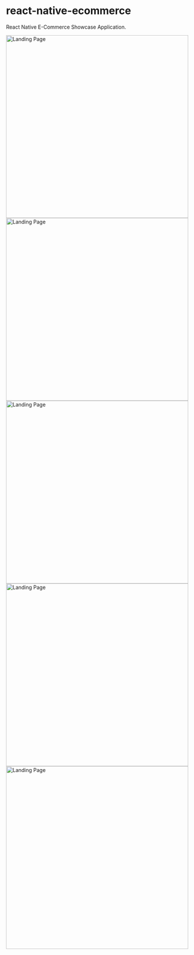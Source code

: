 # react-native-ecommerce
React Native E-Commerce Showcase Application.
<!DOCTYPE html>
<html>
<body>
<img src="https://firebasestorage.googleapis.com/v0/b/innernepal-dca5b.appspot.com/o/Github%2Fmock_up_1.png?alt=media&token=adf1ab4d-18f4-4972-a90d-131b53ec4df1" alt="Landing Page" width="500" height="500">

  <img src="https://firebasestorage.googleapis.com/v0/b/innernepal-dca5b.appspot.com/o/Github%2Fmock_up_2.png?alt=media&token=5e0e2aec-0b63-4b42-9472-892d7d1dd02c" alt="Landing Page" width="500" height="500">

  <img src="https://firebasestorage.googleapis.com/v0/b/innernepal-dca5b.appspot.com/o/Github%2FSimulator%20Screen%20Shot%20-%20iPhone%20X%20-%202018-04-19%20at%2011.46.43_iphonexspacegrey_portrait.png?alt=media&token=2cc88317-b254-443f-9d2c-5bc5c7d0fc1f" alt="Landing Page" width="500" height="500">

  <img src="https://firebasestorage.googleapis.com/v0/b/innernepal-dca5b.appspot.com/o/Github%2FSimulator%20Screen%20Shot%20-%20iPhone%20X%20-%202018-04-19%20at%2011.47.08_iphonexspacegrey_portrait.png?alt=media&token=735115b7-10cf-4a2c-9211-586a3f844c89" alt="Landing Page" width="500" height="500">

  <img src="https://firebasestorage.googleapis.com/v0/b/innernepal-dca5b.appspot.com/o/Github%2FSimulator%20Screen%20Shot%20-%20iPhone%20X%20-%202018-04-19%20at%2011.47.01_iphonexspacegrey_portrait.png?alt=media&token=ca1ebc4c-0857-4711-bbe8-3ec93ec5b686" alt="Landing Page" width="500" height="500">

</body>
</html>
